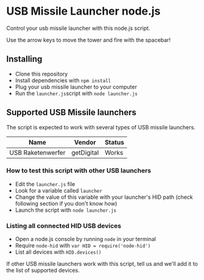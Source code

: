 # USB Missile Launcher node.js
Control your usb missile launcher with this node.js script.

Use the arrow keys to move the tower and fire with the spacebar!

## Installing
* Clone this repository
* Install dependencies with `npm install`
* Plug your usb missile launcher to your computer
* Run the `launcher.js`script with `node launcher.js`

## Supported USB Missile launchers
The script is expected to work with several types of USB missile launchers.

| Name              | Vendor        | Status |
| ----------------- | ------------- | ------ |
| USB Raketenwerfer | getDigital    | Works  |

### How to test this script with other USB launchers
* Edit the `launcher.js` file
* Look for a variable called `launcher`
* Change the value of this variable with your launcher's HID path (check following section if you don't know how)
* Launch the script with `node launcher.js`

### Listing all connected HID USB devices
* Open a node.js console by running `node` in your terminal
* Require `node-hid` with `var HID = require('node-hid')`
* List all devices with `HID.devices()`

If other USB missile launchers work with this script, tell us and we'll add it to the list of supported devices.
